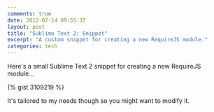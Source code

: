 ```yaml
---
comments: true
date: 2012-07-14 09:55:37
layout: post
title: "Sublime Text 2: Snippet"
excerpt: "A custom snippet for creating a new RequireJS module."
categories: tech
---
```


Here's a small Sublime Text 2 snippet for creating a new RequireJS module&hellip;

{% gist 3109219 %}

It's tailored to my needs though so you might want to modify it.
